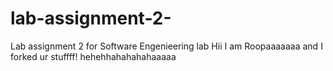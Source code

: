 # lab-assignment-2-
Lab assignment 2  for Software Engenieering lab 
Hii I am Roopaaaaaaa and I forked ur stuffff!
hehehhahahahahaaaaa
